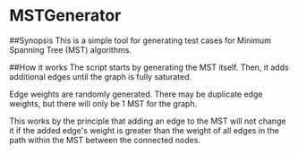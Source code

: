 # MSTGenerator

##Synopsis
This is a simple tool for generating test cases for Minimum Spanning Tree (MST) algorithms.

##How it works
The script starts by generating the MST itself. Then, it adds additional edges until the graph is fully saturated.

Edge weights are randomly generated. There may be duplicate edge weights, but there will only be 1 MST for the graph.

This works by the principle that adding an edge to the MST will not change it if the added edge's weight is greater than the weight of all edges in the path within the MST between the connected nodes.
